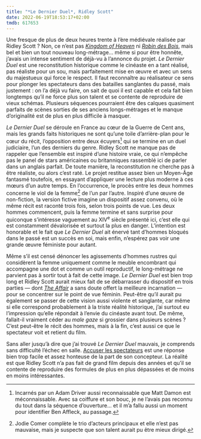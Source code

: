 ```yaml
---
title: "*Le Dernier Duel*, Ridley Scott"
date: 2022-06-19T18:53:17+02:00
tmdb: 617653 
---
```


Une fresque de plus de deux heures trente à l’ère médiévale réalisée par Ridley Scott ? Non, ce n’est pas [*Kingdom of Heaven*](https://voiretmanger.fr/kingdom-heaven-scott/) ni [*Robin des Bois*](https://voiretmanger.fr/robin-des-bois-scott/), mais bel et bien un tout nouveau long-métrage… même si pour être honnête, j’avais un intense sentiment de déjà-vu à l’annonce du projet. *Le Dernier Duel* est une reconstitution historique comme le cinéaste en a tant réalisé, pas réaliste pour un sou, mais parfaitement mise en œuvre et avec un sens du majestueux qui force le respect. Il faut reconnaître au réalisateur ce sens pour plonger les spectateurs dans des batailles sanglantes du passé, mais justement : on l’a déjà vu faire, on sait de quoi il est capable et cela fait bien longtemps qu’il ne force plus son talent et se contente de reproduire de vieux schémas. Plusieurs séquences pourraient être des calques quasiment parfaits de scènes sorties de ses anciens longs-métrages et le manque d’originalité est de plus en plus difficile à masquer.

*Le Dernier Duel* se déroule en France au cœur de la Guerre de Cent ans, mais les grands faits historiques ne sont qu’une toile d’arrière-plan pour le cœur du récit, l’opposition entre deux écuyers[^1] qui se termine en un duel judiciaire, l’un des derniers du genre. Ridley Scott ne manque pas de rappeler que l’ensemble est inspiré d’une histoire vraie, ce qui n’empêche pas le panel de stars américaines ou britanniques rassemblé ici de parler dans un anglais parfait. De toute manière, la reconstitution ne cherche pas à être réaliste, ou alors c’est raté. Le projet restitue assez bien un Moyen-Âge fantasmé toutefois, en essayant d’appliquer une lecture plus moderne à ces mœurs d’un autre temps. En l’occurrence, le procès entre les deux hommes concerne le viol de la femme[^2] de l’un par l’autre. Inspiré d’une œuvre de non-fiction, la version fictive imagine un dispositif assez convenu, où le même récit est raconté trois fois, selon trois points de vue. Les deux hommes commencent, puis la femme termine et sans surprise pour quiconque s’intéresse vaguement au XIV<sup>e</sup> siècle présenté ici, c’est elle qui est constamment dévalorisée et surtout la plus en danger. L’intention est honorable et le fait que *Le Dernier Duel* ait énervé tant d’hommes bloqués dans le passé est un succès en soi, mais enfin, n’espérez pas voir une grande œuvre féministe pour autant. 

Même s’il est censé dénoncer les agissements d’hommes rustres qui considèrent la femme uniquement comme le meuble encombrant qui accompagne une dot et comme un outil reproductif, le long-métrage ne parvient pas à sortir tout à fait de cette image. *Le Dernier Duel* est bien trop long et Ridley Scott aurait mieux fait de se débarrasser du dispositif en trois parties — dont [*The Affair*](https://voiretmanger.fr/affair-treem-levi-showtime/) a sans doute offert la meilleure incarnation — pour se concentrer sur le point de vue féminin. Peut-être qu’il aurait pu également se passer de cette vision aussi violente et sanglante, car même si elle correspond probablement à la triste réalité historique, j’ai surtout eu l’impression qu’elle répondait à l’envie du cinéaste avant tout. De même, fallait-il vraiment céder au *male gaze* si grossier dans plusieurs scènes ? C’est peut-être le récit des hommes, mais à la fin, c’est aussi ce que le spectateur voit et retient du film.  

Sans aller jusqu’à dire que j’ai trouvé *Le Dernier Duel* mauvais, je comprends sans difficulté l’échec en salle. [Accuser les spectateurs](https://twitter.com/nicolasfurno/status/1463074773773209601) est une réponse bien trop facile et assez honteuse de la part de son concepteur. La réalité est que Ridley Scott n’a pas fait de grand film depuis des années et qu’il se contente de reproduire des formules de plus en plus dépassées et de moins en moins intéressantes.

[^1]: Incarnés par un Adam Driver aussi reconnaissable que Matt Damon est méconnaissable. Avec sa coiffure et son bouc, je ne l’avais pas reconnu du tout dans la séquence d’ouverture… et il m’a fallu aussi un moment pour identifier Ben Affleck, au passage.

[^2]: Jodie Comer complète le trio d’acteurs principaux et elle n’est pas mauvaise, mais je suspecte que son talent aurait pu être mieux dirigé.